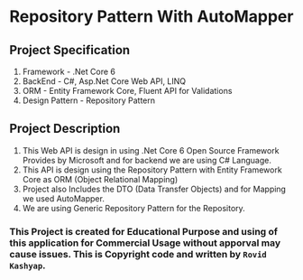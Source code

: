 # Repository Pattern With AutoMapper

## Project Specification
1. Framework - .Net Core 6
2. BackEnd - C#, Asp.Net Core Web API, LINQ
3. ORM - Entity Framework Core, Fluent API for Validations
4. Design Pattern - Repository Pattern

## Project Description
1. This Web API is design in using .Net Core 6 Open Source Framework Provides by Microsoft and for backend we are using C# Language.
2. This API is design using the Repository Pattern with Entity Framework Core as ORM (Object Relational Mapping)
3. Project also Includes the DTO (Data Transfer Objects) and for Mapping we used AutoMapper.
4. We are using Generic Repository Pattern for the Repository.

### This Project is created for Educational Purpose and using of this application for Commercial Usage without apporval may cause issues. This is Copyright code and written by `Rovid Kashyap`.
